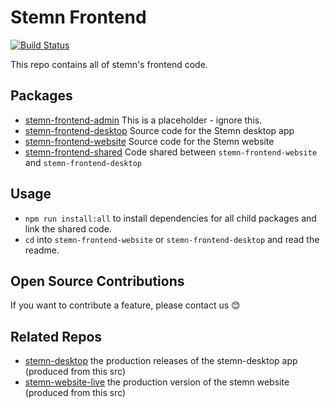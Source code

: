 # Stemn Frontend

[![Build Status](https://travis-ci.org/stemn/stemn-frontend.svg?branch=master)](https://travis-ci.org/stemn/stemn-frontend)

This repo contains all of stemn's frontend code.

## Packages

* [stemn-frontend-admin](./stemn-frontend-admin) This is a placeholder - ignore this.
* [stemn-frontend-desktop](./stemn-frontend-desktop) Source code for the Stemn desktop app
* [stemn-frontend-website](./stemn-frontend-website) Source code for the Stemn website
* [stemn-frontend-shared](./stemn-frontend-shared) Code shared between `stemn-frontend-website` and `stemn-frontend-desktop`

## Usage

* `npm run install:all` to install dependencies for all child packages and link the shared code.
* `cd` into `stemn-frontend-website` or `stemn-frontend-desktop` and read the readme.

## Open Source Contributions

If you want to contribute a feature, please contact us 😊

## Related Repos

* [stemn-desktop](https://github.com/stemn/Stemn-Desktop) the production releases of the stemn-desktop app (produced from this src)
* [stemn-website-live](https://github.com/stemn/stemn-website-live) the production version of the stemn website (produced from this src)
